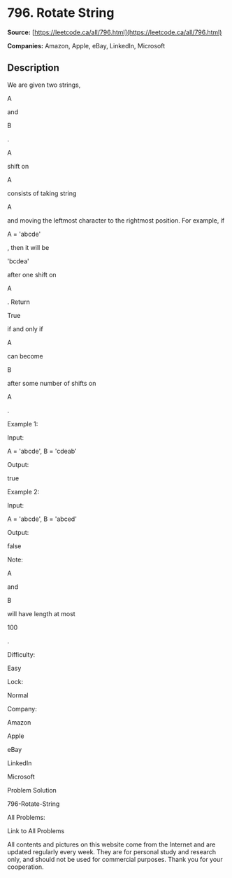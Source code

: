 # 796. Rotate String

**Source:** [https://leetcode.ca/all/796.html](https://leetcode.ca/all/796.html)

**Companies:** Amazon, Apple, eBay, LinkedIn, Microsoft

## Description

We are given two strings,

A

and

B

.

A

shift on

A

consists of taking string

A

and moving the
        leftmost character to the rightmost position. For example, if

A =
            'abcde'

, then it will be

'bcdea'

after one shift on

A

. Return

True

if and only if

A

can become

B

after some number of shifts on

A

.

Example 1:

Input:

A = 'abcde', B = 'cdeab'

Output:

true

Example 2:

Input:

A = 'abcde', B = 'abced'

Output:

false

Note:

A

and

B

will have length at most

100

.

Difficulty:

Easy

Lock:

Normal

Company:

Amazon

Apple

eBay

LinkedIn

Microsoft

Problem Solution

796-Rotate-String

All Problems:

Link to All Problems

All contents and pictures on this website come from the Internet and are updated regularly every week. They are for personal study and research only, and should not be used for commercial purposes. Thank you for your cooperation.

